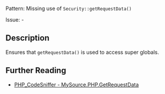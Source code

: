 Pattern: Missing use of `Security::getRequestData()`

Issue: -

## Description

Ensures that `getRequestData()` is used to access super globals.

## Further Reading

* [PHP_CodeSniffer - MySource.PHP.GetRequestData](https://github.com/squizlabs/PHP_CodeSniffer/blob/master/src/Standards/MySource/Sniffs/PHP/GetRequestDataSniff.php)